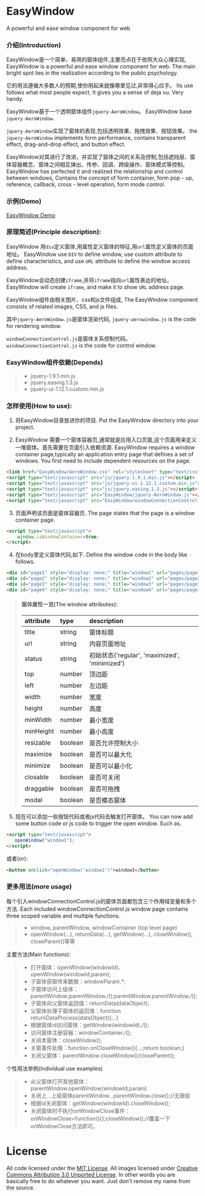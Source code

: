 # EasyWindow
A powerful and ease window component for web


### 介绍(Introduction)

EasyWindow是一个简单、易用的窗体组件,主要亮点在于依照大众心理实现,
EasyWindow is a powerful and ease window component for web.
The main bright spot lies in the realization according to the public psychology.

它的用法遵循大多数人的预期,使你用起来就像哪里见过,非常得心应手。
Its use follows what most people expect, It gives you a sense of deja vu. Very handy.


EasyWindow基于一个透明窗体组件`jquery-AeroWindow`。
EasyWindow base `jquery-AeroWindow`.

`jquery-AeroWindow`实现了窗体的表现,包括透明效果、拖拽效果、按钮效果。
the `jquery-AeroWindow` implements form performance, contains transparent effect, drag-and-drop effect, and button effect.

EasyWindow对其进行了改进，并实现了窗体之间的关系及控制,包括遮挡层、窗体容器概念、窗体之间相互弹出、传参、回调、跨级操作、窗体模式等控制。
EasyWindow has perfected it and realized the relationship and control between windows,
Contains the concept of form container, form pop - up, reference, callback, cross - level operation, form mode control.

### 示例(Demo)
[EasyWindow Demo](http://jsper.org/EasyWindow/index.html)

### 原理简述(Principle description):

EasyWindow 用`div`定义窗体,用属性定义窗体的特征,用`url`属性定义窗体的页面地址。
EasyWindow use `DIV` to define window, use custom attribute to define characteristics,
and use `URL` attribute to define the window access address.

EasyWindow会动态创建`iframe`,并将`iframe`指向`url`属性表达的地址。
EasyWindow will create `iframe`, and make it to show `URL` address page.


EasyWindow组件由相关图片、css和js文件组成,
The EasyWindow component consists of related images, CSS, and js files.

其中`jquery-AeroWindow.js`是窗体渲染代码,
`jquery-aerowindow.js` is the code for rendering window.

`windowConnectionControl.js`是窗体关系控制代码。
`windowConnectionControl.js` is the code for control window.


### EasyWindow组件依赖(Depends) 

> * jquery-1.9.1.min.js
> * jquery.easing.1.3.js
> * jquery-ui-1.12.1.custom.min.js

### 怎样使用(How to use):
1. 将EasyWindow目录放进你的项目.
Put the EasyWindow directory into your project.

2. EasyWindow 需要一个窗体容器页,通常就是应用入口页面,这个页面用来定义一堆窗体。首先需要在页面引入依赖资源.
EasyWindow requires a window container page,typically an application entry page that defines a set of windows. You first need to include dependent resources on the page.
```html
<link href="EasyWindow/AeroWindow.css" rel="stylesheet" type="text/css"/>
<script type="text/javascript" src="js/jquery-1.9.1.min.js"></script>
<script type="text/javascript" src="js/jquery-ui-1.12.1.custom.min.js"></script>
<script type="text/javascript" src="js/jquery.easing.1.3.js"></script>
<script type="text/javascript" src="EasyWindow/jquery-AeroWindow.js"></script>
<script type="text/javascript" src="EasyWindow/windowConnectionControl.js"></script>
```

3. 页面声明该页面是窗体容器页.
The page states that the page is a window container page.
```html
<script type="text/javascript">
    window.isWindowContainer=true;
</script>
```

4. 在body里定义窗体代码,如下.
Define the window code in the body like follows.
```html
<div id="page1" style="display: none;" title="window1" url="pages/page1.html" width="800" height="600" modal="false"></div>
<div id="page2" style="display: none;" title="window2" url="pages/page2.html" width="800" height="400" maximize="false" minimize="false"></div>
<div id="page3" style="display: none;" title="window3" url="pages/page3.html" width="800" height="400" maximize="false" minimize="false"></div>
<div id="page4" style="display: none;" title="window4" url="pages/page1.html" width="800" height="600" modal="false"></div>
```
> #### 窗体属性一览(The window attributes):
> | attribute    | type     | description                                       |
> |:-------------|:---------|:--------------------------------------------------|
> | title        | string   | 窗体标题                                           |
> | url          | string   | 内容页面地址                                        |
> | status       | string   | 初始状态('regular', 'maximized', 'minimized')      |
> | top          | number   | 顶边距                                             |
> | left         | number   | 左边距                                             |
> | width        | number   | 宽度                                               |
> | height       | number   | 高度                                               |
> | minWidth     | number   | 最小宽度                                           |
> | minHeight    | number   | 最小高度                                           |
> | resizable    | boolean   | 是否允许控制大小                                    |
> | maximize     | boolean   | 是否可以最大化                                     |
> | minimize     | boolean   | 是否可以最小化                                     |
> | closable     | boolean   | 是否可关闭                                         |
> | draggable    | boolean   | 是否可拖拽                                         |
> | modal        | boolean   | 是否模态窗体                                       |

5. 现在可以添加一些按钮代码或者js代码去触发打开窗体。
 You can now add some button code or js code to trigger the open window. Such as.
 ```html
 <script type="text/javascript">
    openWindow("window1");
</script>
```
或者(or):
```html
<button onclick="openWindow('window1')">window1</button>
```

### 更多用法(more usage)

每个引入windowConnectionControl.js的窗体页面都包含三个作用域变量和多个方法.
Each included windowConnectionControl.js window page contains three scoped variable and multiple functions.

> * window, parentWindow, windowContainer (top level page)
> * openWindow(...), returnData(...), getWindow(...), closeWindow(), closeParent()等等

主要方法(Main functions):
> * 打开窗体：openWindow(windowId)、openWindow(windowId,param);
> * 子窗体获取传来数据：windowParam.*;
> * 子窗体访问上级体：parentWindow;parentWindow.*/*();parentWindow.parentWindow.*/*();
> * 子窗体向父窗体返回值：returnData(dataObject);
> * 父窗体处理子窗体的返回值：function returnDataProcess(dataObject){...}
> * 根据窗体id访问窗体：getWindow(windowId).*/*();
> * 访问窗体注册容器：windowContainer.*/*();
> * 关闭本窗体：closeWindow();
> * 关窗事件处理：function onCloseWindow(){...;return boolean;}
> * 关闭父窗体：parentWindow.closeWindow()/closeParent();

个性用法举例(Individual use examples)
> * 从父窗体打开其他窗体：parentWindow.openWindow(windowId,param)
> * 关闭上...上级窗体parentWindow...parentWindow.close();//无限级
> * 根据id关闭窗体：getWindow(windowId).closeWindow();
> * 关闭窗体时不执行onWindowClose事件：onWindowClose=function(){};closeWindow();//覆盖一下onWindowClose方法即可。



# License

All code licensed under the [MIT License](http://www.opensource.org/licenses/mit-license.php). All images licensed under [Creative Commons Attribution 3.0 Unported License](http://creativecommons.org/licenses/by/3.0/deed.en_US). In other words you are basically free to do whatever you want. Just don't remove my name from the source.

